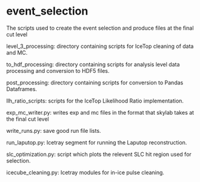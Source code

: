 # event_selection

The scripts used to create the event selection and produce files at the final cut level

level_3_processing: directory containing scripts for IceTop cleaning of data and MC.

to_hdf_processing: directory containing scripts for analysis level data processing and conversion to HDF5 files.

post_processing: directory containing scripts for conversion to Pandas Dataframes.

llh_ratio_scripts: scripts for the IceTop Likelihood Ratio implementation.

exp_mc_writer.py:  writes exp and mc files in the format that skylab takes at the final cut level

write_runs.py: save good run file lists.

run_laputop.py:  Icetray segment for running the Laputop reconstruction.

slc_optimization.py:  script which plots the relevent SLC hit region used for selection.

icecube_cleaning.py: Icetray modules for in-ice pulse cleaning.
